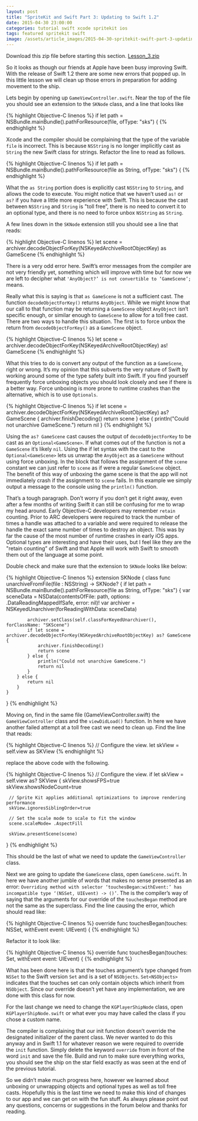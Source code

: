 ```yaml
---
layout: post
title: "SpriteKit and Swift Part 3: Updating to Swift 1.2"
date: 2015-04-30 23:00:00
categories: tutorial swift xcode spritekit ios
tags: featured spritekit swift
image: /assets/article_images/2015-04-30-spritekit-swift-part-3-updating-to-swift-1-2/FullSizeRender.jpg
---
```


Download this zip file before starting this section. [Lesson_3.zip](/assets/content/2015-04-30-spritekit-swift-part-3-updating-to-swift-1-2/Lesson_3.zip)

So it looks as though our friends at Apple have been busy improving Swift. With the release of Swift 1.2 there are some new errors that popped up. In this little lesson we will clean up those errors in preparation for adding movement to the ship.

Lets begin by opening up `GameViewController.swift`. Near the top of the file you should see an extension to the `SKNode` class, and a line that looks like


{% highlight Objective-C linenos %}
if let path = NSBundle.mainBundle().pathForResource(file, ofType: "sks") {
{% endhighlight %}

Xcode and the compiler should be complaining that the type of the variable `file` is incorrect. This is because `NSString` is no longer implicitly cast as `String` the new Swift class for strings. Refactor the line to read as follows.

{% highlight Objective-C linenos %}
if let path = NSBundle.mainBundle().pathForResource(file as String, ofType: "sks") {
{% endhighlight %}

What the `as String` portion does is explicitly cast `NSString` to `String`, and allows the code to execute. You might notice that we haven’t used `as!` or `as?` if you have a little more experience with Swift. This is because the cast between `NSString` and `String` is "toll free”, there is no need to convert it to an optional type, and there is no need to force unbox `NSString` as `String`.

A few lines down in the `SKNode` extension still you should see a line that reads:

{% highlight Objective-C linenos %}
let scene = archiver.decodeObjectForKey(NSKeyedArchiveRootObjectKey) as GameScene
{% endhighlight %}

There is a very odd error here. Swift’s error messages from the compiler are not very friendly yet, something which will improve with time but for now we are left to decipher what `'AnyObject?’ is not convertible to ‘GameScene’;` means.

Really what this is saying is that `as GameScene` is not a sufficient cast. The function `decodeObjectForKey()` returns `AnyObject`. While we might know that our call to that function may be returning a `GameScene` object `AnyObject` isn’t specific enough, or similar enough to `GameScene` to allow for a toll free cast. There are two ways to handle this situation. The first is to force unbox the return from `decodeObjectForKey()` as a `GameScene` object.

{% highlight Objective-C linenos %}
let scene = archiver.decodeObjectForKey(NSKeyedArchiveRootObjectKey) as! GameScene
{% endhighlight %}

What this tries to do is convert any output of the function as a `GameScene`, right or wrong. It’s my opinion that this subverts the very nature of Swift by working around some of the type safety built into Swift. If you find yourself frequently force unboxing objects you should look closely and see if there is a better way. Force unboxing is more prone to runtime crashes than the alternative, which is to use `Optionals`.

{% highlight Objective-C linenos %}
if let scene = archiver.decodeObjectForKey(NSKeyedArchiveRootObjectKey) as? GameScene {
    archiver.finishDecoding()
    return scene
} else {
    println("Could not unarchive GameScene.")
    return nil
}
{% endhighlight %}

Using the `as? GameScene` cast causes the output of `decodeObjectForKey` to be cast as an `Optional<GameScene>`. If what comes out of the function is not a `GameScene` it’s likely `nil`. Using the if let syntax with the cast to the `Optional<GameScene>` lets us unwrap the `AnyObject` as a `GameScene` without using force unboxing. In the block that follows the assignment of the `scene` constant we can just refer to `scene` as if were a regular `GameScene` object. The benefit of this way of unboxing the game scene is that the app will not immediately crash if the assignment to `scene` fails. In this example we simply output a message to the console using the `println()` function.

That’s a tough paragraph. Don’t worry if you don’t get it right away, even after a few months of writing Swift it can still be confusing for me to wrap my head around. Early Objective-C developers may remember `retain` counting. Prior to ARC developers were required to track the number of times a handle was attached to a variable and were required to release the handle the exact same number of times to destroy an object. This was by far the cause of the most number of runtime crashes in early iOS apps. Optional types are interesting and have their uses, but I feel like they are the "retain counting” of Swift and that Apple will work with Swift to smooth them out of the language at some point.

Double check and make sure that the extension to `SKNode` looks like below:

{% highlight Objective-C linenos %}
extension SKNode {
    class func unarchiveFromFile(file : NSString) -> SKNode? {
        if let path = NSBundle.mainBundle().pathForResource(file as String, ofType: "sks") {
            var sceneData = NSData(contentsOfFile: path, options: .DataReadingMappedIfSafe, error: nil)!
            var archiver = NSKeyedUnarchiver(forReadingWithData: sceneData)

            archiver.setClass(self.classForKeyedUnarchiver(), forClassName: "SKScene")
            if let scene = archiver.decodeObjectForKey(NSKeyedArchiveRootObjectKey) as? GameScene {
                archiver.finishDecoding()
                return scene
            } else {
                println("Could not unarchive GameScene.")
                return nil
            }
        } else {
            return nil
        }
    }
}
{% endhighlight %}

Moving on, find in the same file (GameViewController.swift) the `GameViewController` class and the `viewDidLoad()` function. In here we have another failed attempt at a toll free cast we need to clean up. Find the line that reads:

{% highlight Objective-C linenos %}
// Configure the view.
let skView = self.view as SKView
{% endhighlight %}

replace the above code with the following.

{% highlight Objective-C linenos %}
// Configure the view.
if let skView = self.view as? SKView {
     skView.showsFPS=true
     skView.showsNodeCount=true

     // Sprite Kit applies additional optimizations to improve rendering performance
     skView.ignoresSiblingOrder=true

     // Set the scale mode to scale to fit the window
     scene.scaleMode= .AspectFill

     skView.presentScene(scene)
}
{% endhighlight %}

This should be the last of what we need to update the `GameViewController` class.

Next we are going to update the `GameScene` class, open `GameScene.swift`. In here we have another jumble of words that makes no sense presented as an error: `Overriding method with selector ‘touchesBegan:withEvent:’ has incompatible type ‘(NSSet, UIEvent) -> ()’`. The is the compiler’s way of saying that the arguments for our override of the `touchesBegan` method are not the same as the superclass. Find the line causing the error, which should read like:

{% highlight Objective-C linenos %}
override func touchesBegan(touches: NSSet, withEvent event: UIEvent) {
{% endhighlight %}

Refactor it to look like:

{% highlight Objective-C linenos %}
override func touchesBegan(touches: Set<NSObject>, withEvent event: UIEvent) {
{% endhighlight %}

What has been done here is that the touches argument’s type changed from `NSSet` to the Swift version `Set` and is a set of `NSObjects`. `Set<NSObjects>` indicates that the touches set can only contain objects which inherit from `NSObject`. Since our override doesn’t yet have any implementation, we are done with this class for now.

For the last change we need to change the `KGPlayerShipNode` class, open `KGPlayerShipNode.swift` or what ever you may have called the class if you chose a custom name.

The compiler is complaining that our init function doesn’t override the designated initializer of the parent class. We never wanted to do this anyway and in Swift 1.1 for whatever reason we were required to override the `init` function. Simply delete the keyword `override` from in front of the word `init` and save the file. Build and run to make sure everything works, you should see the ship on the star field exactly as was seen at the end of the previous tutorial.

So we didn’t make much progress here, however we learned about unboxing or unwrapping objects and optional types as well as toll free casts. Hopefully this is the last time we need to make this kind of changes to our app and we can get on with the fun stuff. As always please point out any questions, concerns or suggestions in the forum below and thanks for reading.
